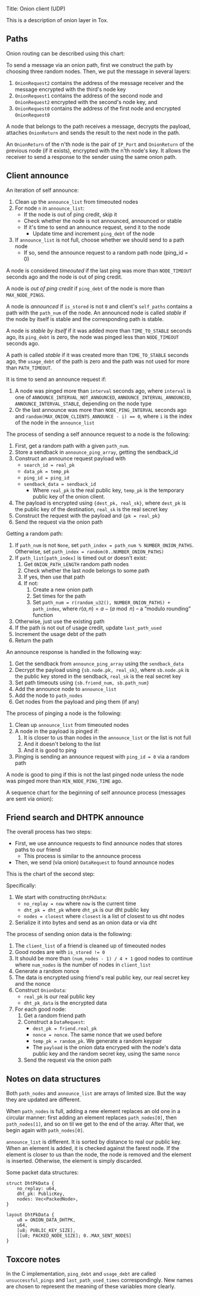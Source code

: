Title: Onion client (UDP)

This is a description of onion layer in Tox.

## Paths

Onion routing can be described using this chart:

<object data="static/path.svg" type="image/svg+xml"></object>

To send a message via an onion path, first we construct the path by choosing three random nodes. Then, we put the message in several layers:

1. `OnionRequest2` contains the address of the message receiver and the message encrypted with the third's node key 
2. `OnionRequest1` contains the address of the second node and `OnionRequest2` encrypted with the second's node key, and
3. `OnionRequest0` contains the address of the first node and encrypted `OnionRequest0`

A node that belongs to the path receives a message, decrypts the payload, attaches `OnionReturn` and sends the result to the next node in the path.

An `OnionReturn` of the n'th node is the pair of `IP_Port` and `OnionReturn` of the previous node (if it exists), encrypted with the n'th node's key. It allows the receiver to send a response to the sender using the same onion path.

## Client announce

An iteration of self announce:

1. Clean up the `announce_list` from timeouted nodes
2. For node `n` in `announce_list`:
	- If the node is out of ping credit, skip it
	- Check whether the node is not announced, announced or stable
	- If it's time to send an announce request, send it to the node
		- Update time and increment `ping_debt` of the node
3. If `announce_list` is not full, choose whether we should send to a path node
	- If so, send the announce request to a random path node (ping_id = 0)

A node is considered *timeouted*  if the last ping was more than `NODE_TIMEOUT` seconds ago and the node is out of ping credit.

A node is *out of ping credit* if `ping_debt` of the node is more than `MAX_NODE_PINGS`.

A node is *announced* if `is_stored` is not `0` and client's `self_paths` contains a path with the `path_num` of the node. An announced node is called *stable* if the node by itself is stable and the corresponding path is stable.

A node is *stable by itself* if it was added more than `TIME_TO_STABLE` seconds ago, its `ping_debt` is zero, the node was pinged less than `NODE_TIMEOUT` seconds ago.

A path is called *stable* if it was created more than `TIME_TO_STABLE` seconds ago, the `usage_debt` of the path is zero and the path was not used for more than `PATH_TIMEOUT`.

It is time to send an announce request if:

1. A node was pinged more than `interval` seconds ago, where `interval` is one of `ANNOUNCE_INTERVAL_NOT_ANNOUNCED`, `ANNOUNCE_INTERVAL_ANNOUNCED`, `ANNOUNCE_INTERVAL_STABLE`, depending on the node type
2. Or the last announce was more than `NODE_PING_INTERVAL` seconds ago and `random(MAX_ONION_CLIENTS_ANNOUNCE - i) == 0`, where `i` is the index of the node in the `announce_list`

The process of sending a self announce request to a node is the following:

1. First, get a random path with a given `path_num`.
2. Store a sendback in `announce_ping_array`, getting the sendback_id
3. Construct an announce request payload with
	- `search_id = real_pk`
	- `data_pk = temp_pk`
	- `ping_id = ping_id`
	- `sendback_data = sendback_id`
		- Where `real_pk` is the real public key, `temp_pk` is the temporary public key of the onion client.
4. The payload is encrypted using `{dest_pk, real_sk}`, where `dest_pk` is the public key of the destination, `real_sk` is the real secret key
5. Construct the request with the payload and `{pk = real_pk}`
6. Send the request via the onion path

Getting a random path:

1. If `path_num` is not `None`, set `path_index = path_num % NUMBER_ONION_PATHS`. Otherwise, set `path_index = random(0..NUMBER_ONION_PATHS)`
2. If `path_list[path_index]` is timed out or doesn't exist:
	1. Get `ONION_PATH_LENGTH` random path nodes
	2. Check whether the last node belongs to some path
	3. If yes, then use that path
	4. If not:
		1. Create a new onion path
		2. Set times for the path
		3. Set `path_num = r(random_u32(), NUMBER_ONION_PATHS) + path_index`, where $r(a, n) = a - (a \bmod n)$ – a “modulo rounding” function
3. Otherwise, just use the existing path
4. If the path is not out of usage credit, update `last_path_used`
5. Increment the usage debt of the path
6. Return the path

An announce response is handled in the following way:

1. Get the sendback from `announce_ping_array` using the `sendback_data`
2. Decrypt the payload using `{sb.node.pk, real_sk}`, where `sb.node.pk` is the public key stored in the sendback, `real_sk` is the real secret key
3. Set path timeouts using `{sb.friend_num, sb.path_num}`
4. Add the announce node to `announce_list`
5. Add the node to `path_nodes`
6. Get nodes from the payload and ping them (if any)

The process of pinging a node is the following:

1. Clean up `announce_list` from timeouted nodes
2. A node in the payload is pinged if:
	1. It is closer to us than nodes in the `announce_list` or the list is not full
	2. And it doesn't belong to the list
	3. And it is good to ping
3. Pinging is sending an announce request with `ping_id = 0` via a random path

A node is good to ping if this is not the last pinged node unless the node was pinged more than `MIN_NODE_PING_TIME` ago.

A sequence chart for the beginning of self announce process (messages are sent via onion):

<object data="static/announce_start.svg" type="image/svg+xml"></object>

## Friend search and DHTPK announce

The overall process has two steps:

- First, we use announce requests to find announce nodes that stores paths to our friend
	- This process is similar to the announce process
- Then, we send (via onion) `DataRequest` to found announce nodes

This is the chart of the second step:

<object data="static/dhtpk.svg" type="image/svg+xml"></object>

Specifically:

1. We start with constructing `DhtPkData`:
	- `no_replay = now` where `now` is the current time
	- `dht_pk = dht_pk` where `dht_pk` is our dht public key
	- `nodes = closest` where `closest` is a list of closest to us dht nodes
2. Serialize it into bytes and send as an onion data or via dht

The process of sending onion data is the following:

1. The `client_list` of a friend is cleaned up of timeouted nodes
2. Good nodes are with `is_stored != 0`
3. It should be more than `(num_nodes - 1) / 4 + 1` good nodes to continue where `num_nodes` is the number of nodes in `client_list`
4. Generate a random nonce
5. The data is encrypted using friend's real public key, our real secret key and the nonce
6. Construct `OnionData`:
	- `real_pk` is our real public key
	- `dht_pk_data` is the encrypted data
7. For each good node:
	1. Get a random friend path
	2. Construct a `DataRequest`:
		- `dest_pk = friend.real_pk`
		- `nonce = nonce`. The same nonce that we used before
		- `temp_pk = random_pk`. We generate a random keypair
		- The `payload` is the onion data encryped with the node's data public key and the random secret key, using the same `nonce`
	3. Send the request via the onion path

## Notes on data structures

Both `path_nodes` and `announce_list` are arrays of limited size. But the way they are updated are different.

When `path_nodes` is full, adding a new element replaces an old one in a circular manner: first adding an element replaces `path_nodes[0]`, then `path_nodes[1]`, and so on til we get to the end of the array. After that, we begin again with `path_nodes[0]`.

`announce_list` is different. It is sorted by distance to real our public key. When an element is added, it is checked against the farest node. If the element is closer to us than the node, the node is removed and the element is inserted. Otherwise, the element is simply discarded.

Some packet data structures:

```
struct DhtPkData {
    no_replay: u64,
    dht_pk: PublicKey,
    nodes: Vec<PackedNode>,
}

layout DhtPkData {
    u8 = ONION_DATA_DHTPK,
    u64,
    [u8; PUBLIC_KEY_SIZE],
    [[u8; PACKED_NODE_SIZE]; 0..MAX_SENT_NODES]
}
```

## Toxcore notes

In the C implementation, `ping_debt` and `usage_debt` are called `unsuccessful_pings` and `last_path_used_times` correspondingly. New names are chosen to represent the meaning of these variables more clearly.
